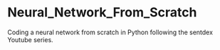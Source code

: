 # Neural_Network_From_Scratch
Coding a neural network from scratch in Python following the sentdex Youtube series. 
